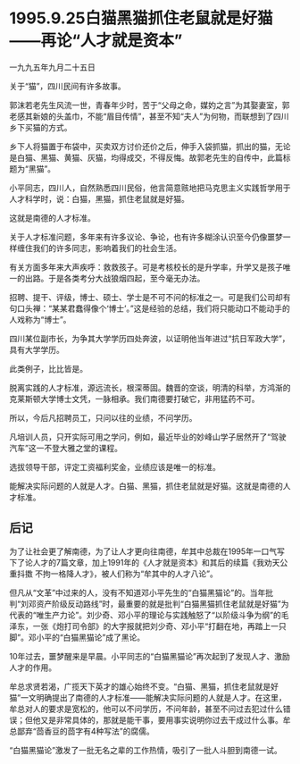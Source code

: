 # 1995.9.25白猫黑猫抓住老鼠就是好猫——再论“人才就是资本”

一九九五年九月二十五日  
  
 关于“猫”，四川民间有许多故事。  
  
 郭沫若老先生风流一世，青春年少时，苦于“父母之命，媒妁之言”为其娶妻室，郭老感其新娘的头盖巾，不能“眉目传情”，甚至不知“夫人”为何物，而联想到了四川乡下买猫的方式。  
  
 乡下人将猫置于布袋中，买卖双方讨价还价之后，伸手入袋抓猫，抓出的猫，无论是白猫、黑猫、黄猫、灰猫，均得成交，不得反悔。故郭老先生的自传中，此篇标题为“黑猫”。  
  
 小平同志，四川人，自然熟悉四川民俗，他言简意赅地把马克思主义实践哲学用于人才科学时，说：白猫，黑猫，抓住老鼠就是好猫。  
  
 这就是南德的人才标准。  
  
 关于人才标准问题，多年来有许多议论、争论，也有许多糊涂认识至今仍像噩梦一样缠住我们的许多同志，影响着我们的社会生活。  
  
 有关方面多年来大声疾呼：救救孩子。可是考核校长的是升学率，升学又是孩子唯一的出路。于是各类考分大战狼烟四起，至今毫无办法。  
  
 招聘、提干、评级，博士、硕士、学士是不可不问的标准之一。可是我们公司却有句口头禅：“某某君蠢得像个‘博士’。”这是经验的总结，我们将只能动口不能动手的人戏称为“博士”。  
  
 四川某位副市长，为争其大学学历四处奔波，以证明他当年进过“抗日军政大学”，具有大学学历。  
  
 此类例子，比比皆是。  
  
 脱离实践的人才标准，源远流长，根深蒂固。魏晋的空谈，明清的科举，方鸿渐的克莱斯顿大学博士文凭，一脉相承。我们南德要打破它，非用猛药不可。  
  
 所以，今后凡招聘员工，只问以往的业绩，不问学历。  
  
 凡培训人员，只开实际可用之学问，例如，最近毕业的妙峰山学子居然开了“驾驶汽车”这一不登大雅之堂的课程。  
  
 选拔领导干部，评定工资福利奖金，业绩应该是唯一的标准。  
  
 能解决实际问题的人就是人才。白猫、黑猫，抓住老鼠就是好猫。这就是南德的人才标准。

## **后记**

为了让社会更了解南德，为了让人才更向往南德，牟其中总裁在1995年一口气写下了论人才的7篇文章，加上1991年的《人才就是资本》和其后的续篇《我劝天公重抖擞 不拘一格降人才》，被人们称为“牟其中的人才八论”。  
  
 但凡从“文革”中过来的人，没有不知道邓小平先生的“白猫黑猫论”的。当年批判“刘邓资产阶级反动路线”时，最重要的就是批判“白猫黑猫抓住老鼠就是好猫”为代表的“唯生产力论”。刘少奇、邓小平的理论与实践触怒了“以阶级斗争为纲”的毛泽东，一张《炮打司令部》的大字报就把刘少奇、邓小平“打翻在地，再踏上一只脚”。邓小平的“白猫黑猫论”成了黑论。  
  
 10年过去，噩梦醒来是早晨。小平同志的“白猫黑猫论”再次起到了发现人才、激励人才的作用。  
  
 牟总求贤若渴，广揽天下英才的雄心始终不变。“白猫、黑猫，抓住老鼠就是好猫”一文明确提出了南德的人才标准——能解决实际问题的人就是人才。在这里，牟总对人的要求是宽松的，他可以不问学历，不问年龄，甚至不问过去犯过什么错误；但他又是非常具体的，那就是能干事，要用事实说明你过去干成过什么事。牟总鄙弃“茴香豆的茴字有4种写法”的腐儒。  
  
 “白猫黑猫论”激发了一批无名之辈的工作热情，吸引了一批人斗胆到南德一试。  


